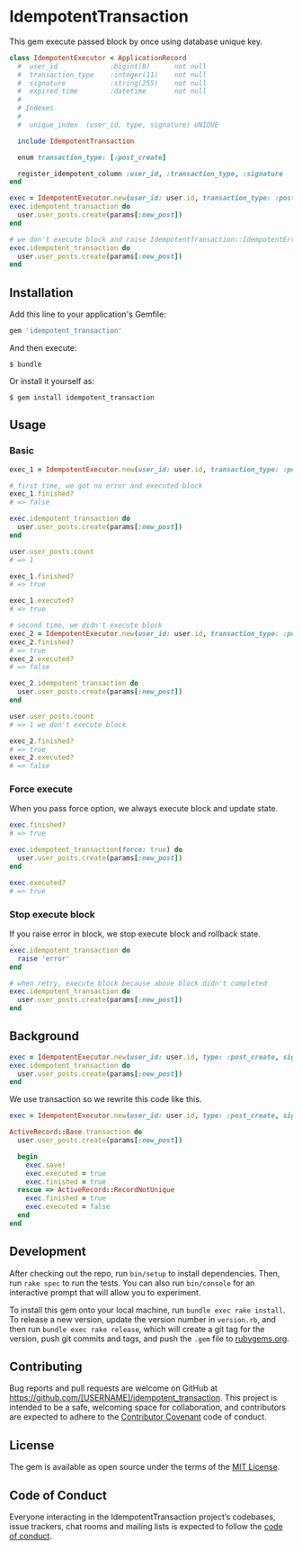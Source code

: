 # IdempotentTransaction

This gem execute passed block by once using database unique key.  

```ruby
class IdempotentExecutor < ApplicationRecord
  #  user_id             :bigint(8)      not null
  #  transaction_type    :integer(11)    not null
  #  signature           :string(255)    not null
  #  expired_time        :datetime       not null
  #
  # Indexes
  #
  #  unique_index  (user_id, type, signature) UNIQUE

  include IdempotentTransaction

  enum transaction_type: [:post_create]

  register_idempotent_column :user_id, :transaction_type, :signature
end

exec = IdempotentExecutor.new(user_id: user.id, transaction_type: :post_create, signature: 'abcdefg')
exec.idempotent_transaction do
  user.user_posts.create(params[:new_post])
end

# we don't execute block and raise IdempotentTransaction::IdempotentError
exec.idempotent_transaction do
  user.user_posts.create(params[:new_post])
end
```

## Installation

Add this line to your application's Gemfile:

```ruby
gem 'idempotent_transaction'
```

And then execute:

    $ bundle

Or install it yourself as:

    $ gem install idempotent_transaction

## Usage

### Basic
```ruby
exec_1 = IdempotentExecutor.new(user_id: user.id, transaction_type: :post_create, signature: 'abcdefg')

# first time, we got no error and executed block 
exec_1.finished?
# => false

exec.idempotent_transaction do
  user.user_posts.create(params[:new_post])
end

user.user_posts.count
# => 1

exec_1.finished?
# => true

exec_1.executed?
# => true

# second time, we didn't execute block
exec_2 = IdempotentExecutor.new(user_id: user.id, transaction_type: :post_create, signature: 'abcdefg')
exec_2.finished?
# => true
exec_2.executed?
# => false

exec_2.idempotent_transaction do
  user.user_posts.create(params[:new_post])
end

user.user_posts.count
# => 1 we don't execute block

exec_2.finished?
# => true
exec_2.executed?
# => false
```

### Force execute
When you pass force option, we always execute block and update state.

```ruby
exec.finished?
# => true

exec.idempotent_transaction(force: true) do
  user.user_posts.create(params[:new_post])
end

exec.executed?
# => true
```

### Stop execute block
If you raise error in block, we stop execute block and rollback state.

```ruby
exec.idempotent_transaction do
  raise 'error'
end

# when retry, execute block because above block didn't completed
exec.idempotent_transaction do
  user.user_posts.create(params[:new_post])
end

```

## Background
```ruby
exec = IdempotentExecutor.new(user_id: user.id, type: :post_create, signature: 'abcdefg')
exec.idempotent_transaction do
  user.user_posts.create(params[:new_post])
end
```

We use transaction so we rewrite this code like this. 

```ruby
exec = IdempotentExecutor.new(user_id: user.id, type: :post_create, signature: 'abcdefg')

ActiveRecord::Base.transaction do
  user.user_posts.create(params[:new_post])

  begin
    exec.save!
    exec.executed = true
    exec.finished = true
  rescue => ActiveRecord::RecordNotUnique
    exec.finished = true
    exec.executed = false
  end 
end
```

## Development

After checking out the repo, run `bin/setup` to install dependencies. Then, run `rake spec` to run the tests. You can also run `bin/console` for an interactive prompt that will allow you to experiment.

To install this gem onto your local machine, run `bundle exec rake install`. To release a new version, update the version number in `version.rb`, and then run `bundle exec rake release`, which will create a git tag for the version, push git commits and tags, and push the `.gem` file to [rubygems.org](https://rubygems.org).

## Contributing

Bug reports and pull requests are welcome on GitHub at https://github.com/[USERNAME]/idempotent_transaction. This project is intended to be a safe, welcoming space for collaboration, and contributors are expected to adhere to the [Contributor Covenant](http://contributor-covenant.org) code of conduct.

## License

The gem is available as open source under the terms of the [MIT License](https://opensource.org/licenses/MIT).

## Code of Conduct

Everyone interacting in the IdempotentTransaction project’s codebases, issue trackers, chat rooms and mailing lists is expected to follow the [code of conduct](https://github.com/[USERNAME]/idempotent_transaction/blob/master/CODE_OF_CONDUCT.md).
